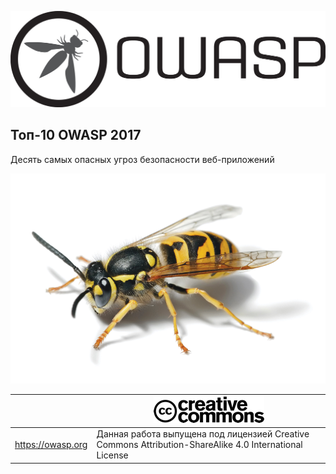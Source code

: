 ![OWASP LOGO](images/OWASP_logo.png)

## Топ-10 OWASP 2017

Десять самых опасных угроз безопасности веб-приложений




![WASP Logo URL TBA](images/front-wasp.png)

|  | ![Creative Commons License Logo](images/front-cc.png) |
| -- | -- |
| https://owasp.org | Данная работа выпущена под лицензией Creative Commons Attribution-ShareAlike 4.0 International License |





